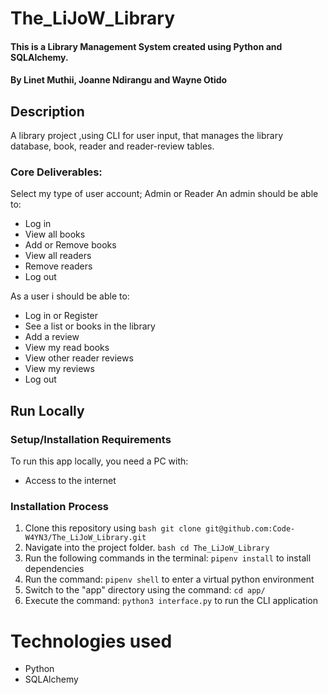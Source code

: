 # The_LiJoW_Library
#### This is a Library Management System created using Python and SQLAlchemy.
#### By Linet Muthii, Joanne Ndirangu and Wayne Otido

## Description
A library project ,using CLI for user input, that manages the library database, book, reader and reader-review tables.

### Core Deliverables:
Select my type of user account; Admin or Reader
An admin should be able to:
* Log in
* View all books
* Add or Remove books
* View all readers
* Remove readers
* Log out

As a user i should be able to:
* Log in or Register
* See a list or books in the library
* Add a review 
* View my read books
* View other reader reviews
* View my reviews
* Log out


## Run Locally
### Setup/Installation Requirements
To run this app locally, you need a PC with:
* Access to the internet

### Installation Process
  1. Clone this repository using
    ```bash
      git clone git@github.com:Code-W4YN3/The_LiJoW_Library.git
    ```
  2. Navigate into the project folder.
    ```bash
      cd The_LiJoW_Library
    ```
  3. Run the following commands in the terminal:
    ```
      pipenv install
    ```
    to install dependencies
  4. Run the command:
    ```
      pipenv shell
    ```
    to enter a virtual python environment
  5. Switch to the "app" directory using the command:
    ```
      cd app/
    ```
  6. Execute the command:
    ```
      python3 interface.py
    ```
    to run the CLI application

# Technologies used
  * Python
  * SQLAlchemy
